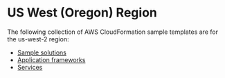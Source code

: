 # US West \(Oregon\) Region<a name="cfn-sample-templates-us-west-2"></a>

The following collection of AWS CloudFormation sample templates are for the us\-west\-2 region:
+ [Sample solutions](sample-templates-applications-us-west-2.md)
+ [Application frameworks](sample-templates-appframeworks-us-west-2.md)
+ [Services](sample-templates-services-us-west-2.md)